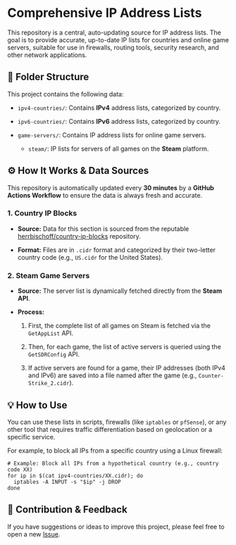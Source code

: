 
# Comprehensive IP Address Lists

This repository is a central, auto-updating source for IP address lists. The goal is to provide accurate, up-to-date IP lists for countries and online game servers, suitable for use in firewalls, routing tools, security research, and other network applications.

## 📂 Folder Structure

This project contains the following data:

-   `ipv4-countries/`: Contains **IPv4** address lists, categorized by country.
    
-   `ipv6-countries/`: Contains **IPv6** address lists, categorized by country.
    
-   `game-servers/`: Contains IP address lists for online game servers.
    
    -   `steam/`: IP lists for servers of all games on the **Steam** platform.
        

## ⚙️ How It Works & Data Sources

This repository is automatically updated every **30 minutes** by a **GitHub Actions Workflow** to ensure the data is always fresh and accurate.

### 1. Country IP Blocks

-   **Source:** Data for this section is sourced from the reputable [herrbischoff/country-ip-blocks](https://github.com/herrbischoff/country-ip-blocks "null") repository.
    
-   **Format:** Files are in `.cidr` format and categorized by their two-letter country code (e.g., `US.cidr` for the United States).
    

### 2. Steam Game Servers

-   **Source:** The server list is dynamically fetched directly from the **Steam API**.
    
-   **Process:**
    
    1.  First, the complete list of all games on Steam is fetched via the `GetAppList` API.
        
    2.  Then, for each game, the list of active servers is queried using the `GetSDRConfig` API.
        
    3.  If active servers are found for a game, their IP addresses (both IPv4 and IPv6) are saved into a file named after the game (e.g., `Counter-Strike_2.cidr`).
        

## 💡 How to Use

You can use these lists in scripts, firewalls (like `iptables` or `pfSense`), or any other tool that requires traffic differentiation based on geolocation or a specific service.

For example, to block all IPs from a specific country using a Linux firewall:

```
# Example: Block all IPs from a hypothetical country (e.g., country code XX)
for ip in $(cat ipv4-countries/XX.cidr); do
  iptables -A INPUT -s "$ip" -j DROP
done

```

## 🤝 Contribution & Feedback

If you have suggestions or ideas to improve this project, please feel free to open a new [Issue](https://github.com/mo13ammad/CountryIP/issues "null").
